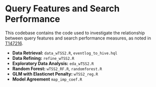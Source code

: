 # Query Features and Search Performance

This codebase contains the code used to investigate the relationship between query features and search performance measures, as noted in [T147216](https://phabricator.wikimedia.org/T147216).

- **Data Retrieval:** `data_wTSS2.R`, `eventlog_to_hive.hql`
- **Data Refining:** `refine_wTSS2.R`
- **Exploratory Data Analysis:** `eda_wTSS2.R`
- **Random Forest:** `wTSS2_RF.R`, `randomforest.R`
- **GLM with Elasticnet Penalty:** `wTSS2_reg.R`
- **Model Agreement** `map_imp_coef.R`
